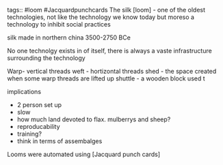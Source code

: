 tags:: #loom #Jacquardpunchcards
The silk [loom] -  one of the oldest technologies, not like the technology we know today but moreso a technology to inhibit social practices

silk made in northern china 3500-2750 BCe

No one technolgy exists in of itself, there is always a vaste infrastructure surrounding the technology

Warp- vertical threads
weft - hortizontal threads
shed -  the space created when some warp threads are lifted up
shuttle -  a wooden block used t

implications 
- 2 person set up
- slow
- how much land devoted to flax. mulberrys and sheep?
- reproducability
- training?
- think in terms of assembalges 

Looms were automated using [Jacquard punch cards]